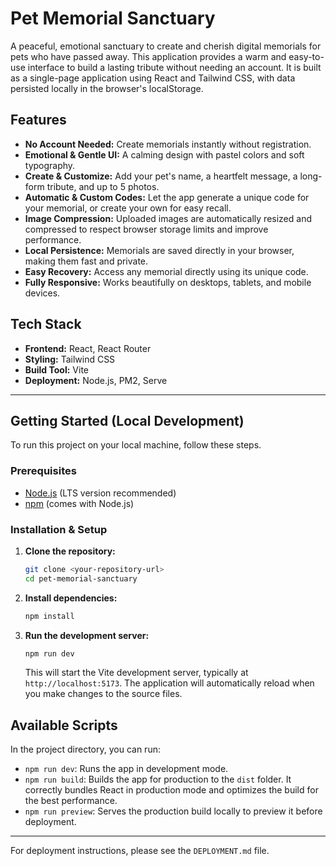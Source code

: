 
# Pet Memorial Sanctuary

A peaceful, emotional sanctuary to create and cherish digital memorials for pets who have passed away. This application provides a warm and easy-to-use interface to build a lasting tribute without needing an account. It is built as a single-page application using React and Tailwind CSS, with data persisted locally in the browser's localStorage.

## Features

- **No Account Needed:** Create memorials instantly without registration.
- **Emotional & Gentle UI:** A calming design with pastel colors and soft typography.
- **Create & Customize:** Add your pet's name, a heartfelt message, a long-form tribute, and up to 5 photos.
- **Automatic & Custom Codes:** Let the app generate a unique code for your memorial, or create your own for easy recall.
- **Image Compression:** Uploaded images are automatically resized and compressed to respect browser storage limits and improve performance.
- **Local Persistence:** Memorials are saved directly in your browser, making them fast and private.
- **Easy Recovery:** Access any memorial directly using its unique code.
- **Fully Responsive:** Works beautifully on desktops, tablets, and mobile devices.

## Tech Stack

- **Frontend:** React, React Router
- **Styling:** Tailwind CSS
- **Build Tool:** Vite
- **Deployment:** Node.js, PM2, Serve

---

## Getting Started (Local Development)

To run this project on your local machine, follow these steps.

### Prerequisites

- [Node.js](https://nodejs.org/) (LTS version recommended)
- [npm](https://www.npmjs.com/) (comes with Node.js)

### Installation & Setup

1.  **Clone the repository:**
    ```bash
    git clone <your-repository-url>
    cd pet-memorial-sanctuary
    ```

2.  **Install dependencies:**
    ```bash
    npm install
    ```

3.  **Run the development server:**
    ```bash
    npm run dev
    ```
    This will start the Vite development server, typically at `http://localhost:5173`. The application will automatically reload when you make changes to the source files.

## Available Scripts

In the project directory, you can run:

-   `npm run dev`: Runs the app in development mode.
-   `npm run build`: Builds the app for production to the `dist` folder. It correctly bundles React in production mode and optimizes the build for the best performance.
-   `npm run preview`: Serves the production build locally to preview it before deployment.

---

For deployment instructions, please see the `DEPLOYMENT.md` file.
